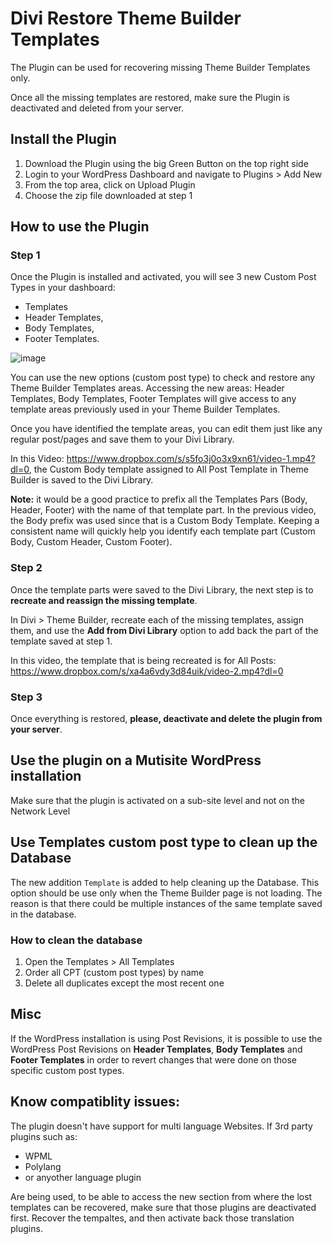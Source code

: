 # Divi Restore Theme Builder Templates
The Plugin can be used for recovering missing Theme Builder Templates only. 

Once all the missing templates are restored, make sure the Plugin is deactivated and deleted from your server.

## Install the Plugin
1. Download the Plugin using the big Green Button on the top right side
2. Login to your WordPress Dashboard and navigate to Plugins > Add New
3. From the top area, click on Upload Plugin
4. Choose the zip file downloaded at step 1

## How to use the Plugin

### Step 1

Once the Plugin is installed and activated, you will see 3 new Custom Post Types in your dashboard:
- Templates
- Header Templates,
- Body Templates,
- Footer Templates. 

![image](https://user-images.githubusercontent.com/1719735/213647370-c22db184-599d-4bf9-8404-d36943d2a3a9.png)


You can use the new options (custom post type) to check and restore any Theme Builder Templates areas. Accessing the new areas: Header Templates, Body Templates, Footer Templates will give access to any template areas previously used in your Theme Builder Templates.

Once you have identified the template areas, you can edit them just like any regular post/pages and save them to your Divi Library. 

In this Video: https://www.dropbox.com/s/s5fo3j0o3x9xn61/video-1.mp4?dl=0, the Custom Body template assigned to All Post Template in Theme Builder is saved to the Divi Library.

**Note:** it would be a good practice to prefix all the Templates Pars (Body, Header, Footer) with the name of that template part. In the previous video, the Body prefix was used since that is a Custom Body Template. Keeping a consistent name will quickly help you identify each template part (Custom Body, Custom Header, Custom Footer).

### Step 2
Once the template parts were saved to the Divi Library, the next step is to **recreate and reassign the missing template**.

In Divi > Theme Builder, recreate each of the missing templates, assign them, and use the **Add from Divi Library** option to add back the part of the template saved at step 1.

In this video, the template that is being recreated is for All Posts:  https://www.dropbox.com/s/xa4a6vdy3d84uik/video-2.mp4?dl=0

### Step 3
Once everything is restored, **please, deactivate and delete the plugin from your server**.

## Use the plugin on a Mutisite WordPress installation

Make sure that the plugin is activated on a sub-site level and not on the Network Level

## Use Templates custom post type to clean up the Database
The new addition `Template` is added to help cleaning up the Database. This option should be use only when the Theme Builder page is not loading. The reason is that there could be multiple instances of the same template saved in the database.

### How to clean the database
1. Open the Templates > All Templates
2. Order all CPT (custom post types) by name
3. Delete all duplicates except the most recent one

## Misc
If the WordPress installation is using Post Revisions, it is possible to use the WordPress Post Revisions on **Header Templates**, **Body Templates** and **Footer Templates** in order to revert changes that were done on those specific custom post types.


## Know compatiblity issues:

The plugin doesn't have support for multi language Websites. If 3rd party plugins such as:
- WPML
- Polylang
- or anyother language plugin

Are being used, to be able to access the new section from where the lost templates can be recovered, make sure that those plugins are deactivated first. Recover the tempaltes, and then activate back those translation plugins. 

